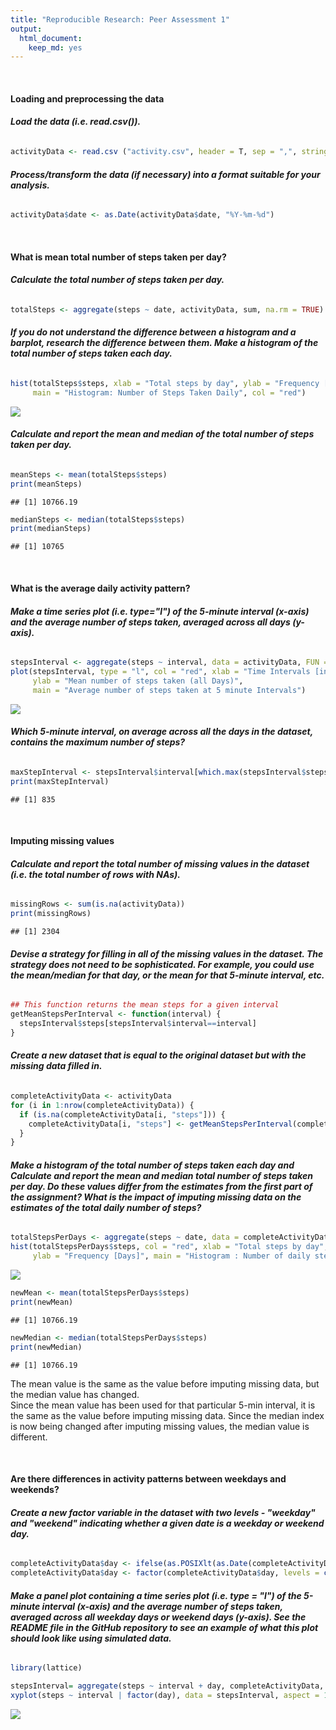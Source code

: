 ```yaml
---
title: "Reproducible Research: Peer Assessment 1"
output: 
  html_document:
    keep_md: yes
---
```


<br/>

#### **Loading and preprocessing the data**

###### **Load the data (i.e. read.csv()).**

```r
activityData <- read.csv ("activity.csv", header = T, sep = ",", stringsAsFactors = F)
```

###### **Process/transform the data (if necessary) into a format suitable for your analysis.**

```r
activityData$date <- as.Date(activityData$date, "%Y-%m-%d")
```

<br/>

#### **What is mean total number of steps taken per day?**

###### **Calculate the total number of steps taken per day.**

```r
totalSteps <- aggregate(steps ~ date, activityData, sum, na.rm = TRUE)
```

###### **If you do not understand the difference between a histogram and a barplot, research the difference between them. Make a histogram of the total number of steps taken each day.**

```r
hist(totalSteps$steps, xlab = "Total steps by day", ylab = "Frequency [Days]", 
     main = "Histogram: Number of Steps Taken Daily", col = "red")
```

![](PA1_template_files/figure-html/unnamed-chunk-4-1.png)<!-- -->

###### **Calculate and report the mean and median of the total number of steps taken per day.**

```r
meanSteps <- mean(totalSteps$steps)
print(meanSteps)
```

```
## [1] 10766.19
```

```r
medianSteps <- median(totalSteps$steps)
print(medianSteps)
```

```
## [1] 10765
```

<br/>

#### **What is the average daily activity pattern?**

###### **Make a time series plot (i.e. type="l") of the 5-minute interval (x-axis) and the average number of steps taken, averaged across all days (y-axis).**

```r
stepsInterval <- aggregate(steps ~ interval, data = activityData, FUN = mean)
plot(stepsInterval, type = "l", col = "red", xlab = "Time Intervals [in 5-min]", 
     ylab = "Mean number of steps taken (all Days)",
     main = "Average number of steps taken at 5 minute Intervals")
```

![](PA1_template_files/figure-html/unnamed-chunk-6-1.png)<!-- -->

###### **Which 5-minute interval, on average across all the days in the dataset, contains the maximum number of steps?**

```r
maxStepInterval <- stepsInterval$interval[which.max(stepsInterval$steps)]
print(maxStepInterval)
```

```
## [1] 835
```

<br/>

#### **Imputing missing values**

###### **Calculate and report the total number of missing values in the dataset (i.e. the total number of rows with NAs).**

```r
missingRows <- sum(is.na(activityData))
print(missingRows)
```

```
## [1] 2304
```

###### **Devise a strategy for filling in all of the missing values in the dataset. The strategy does not need to be sophisticated. For example, you could use the mean/median for that day, or the mean for that 5-minute interval, etc.**

```r
## This function returns the mean steps for a given interval
getMeanStepsPerInterval <- function(interval) {
  stepsInterval$steps[stepsInterval$interval==interval]
}
```

###### **Create a new dataset that is equal to the original dataset but with the missing data filled in.**

```r
completeActivityData <- activityData
for (i in 1:nrow(completeActivityData)) {
  if (is.na(completeActivityData[i, "steps"])) {
    completeActivityData[i, "steps"] <- getMeanStepsPerInterval(completeActivityData[i, "interval"])
  }
}
```

###### **Make a histogram of the total number of steps taken each day and Calculate and report the mean and median total number of steps taken per day. Do these values differ from the estimates from the first part of the assignment? What is the impact of imputing missing data on the estimates of the total daily number of steps?**

```r
totalStepsPerDays <- aggregate(steps ~ date, data = completeActivityData, sum)
hist(totalStepsPerDays$steps, col = "red", xlab = "Total steps by day", 
     ylab = "Frequency [Days]", main = "Histogram : Number of daily steps")
```

![](PA1_template_files/figure-html/unnamed-chunk-11-1.png)<!-- -->

```r
newMean <- mean(totalStepsPerDays$steps)
print(newMean)
```

```
## [1] 10766.19
```

```r
newMedian <- median(totalStepsPerDays$steps)
print(newMedian)
```

```
## [1] 10766.19
```

The mean value is the same as the value before imputing missing data, but the median value has changed.
<br/>
Since the mean value has been used for that particular 5-min interval, it is the same as the value before imputing missing data. Since the median index is now being changed after imputing missing values, the median value is different.

<br/>

#### **Are there differences in activity patterns between weekdays and weekends?**

###### **Create a new factor variable in the dataset with two levels - "weekday" and "weekend" indicating whether a given date is a weekday or weekend day.**

```r
completeActivityData$day <- ifelse(as.POSIXlt(as.Date(completeActivityData$date))$wday%%6 == 0, "weekend", "weekday")
completeActivityData$day <- factor(completeActivityData$day, levels = c("weekday", "weekend"))
```

###### **Make a panel plot containing a time series plot (i.e. type = "l") of the 5-minute interval (x-axis) and the average number of steps taken, averaged across all weekday days or weekend days (y-axis). See the README file in the GitHub repository to see an example of what this plot should look like using simulated data.**

```r
library(lattice)

stepsInterval= aggregate(steps ~ interval + day, completeActivityData, mean)
xyplot(steps ~ interval | factor(day), data = stepsInterval, aspect = 1/2, type = "l", col = "red")
```

![](PA1_template_files/figure-html/unnamed-chunk-13-1.png)<!-- -->
